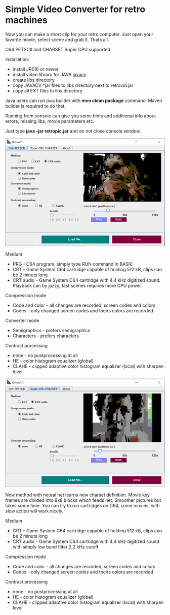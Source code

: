 # Simple Video Converter for retro machines

Now you can make a short clip for your retro computer. Just open your favorite movie, select scene and grab it. Thats all.

C64 PETSCII and CHARSET Super CPU supported.

Installation: 

* install JRE16 or newer
* install video library for JAVA [javacv](https://sourceforge.net/projects/javacv.mirror/)
* create libs directory
* copy JAVACV *jar files to libs directory next to retrovid.jar 
* copy all EXT files to libs directory

Java users can run java builder with <b>mvn clean package</b> command. Maven builder is required to do that.

Running from console can give you some hints and additional info about errors, missing libs, movie parameters etc.

Just type <b>java -jar retropic.jar</b> and do not close console window.

![C64 Petscii](c64petscii.png)

Medium

- PRG - C64 program, simply type RUN command in BASIC
- CRT - Game System C64 cartridge capable of holding 512 kB, clips can be 2 minuts long
- CRT audio - Game System C64 cartridge with 4,4 kHz digitized sound. Playback can by jazzy, fast scenes requires more CPU power.
 
Compression mode

- Code and color - all changes are recorded, screen codes and colors
- Codes - only changed screen codes and theirs colors are recorded

Converter mode

- Semigraphics - prefers semigraphics
- Characters - prefers characters

Contrast processing

- none - no postprocessing at all
- HE - color histogram equalizer (global)
- CLAHE - clipped adaptive color histogram equalizer (local) with sharpen level 

![Super CPU Charset](retrovid.png)

New method with neural net learns new charset definition. Movie key frames are divided into 8x8 blocks which feads net. Smoother pictures but takes some time. You can try to run cartridges on C64, some movies, with slow action will work nicely. 

Medium

- CRT - Game System C64 cartridge capable of holding 512 kB, clips can be 2 minuts long
- CRT audio - Game System C64 cartridge with 4,4 kHz digitized sound with simply low band filter 2,2 kHz cutoff
 
Compression mode

- Code and color - all changes are recorded, screen codes and colors
- Codes - only changed screen codes and theirs colors are recorded

Contrast processing

- none - no postprocessing at all
- HE - color histogram equalizer (global)
- CLAHE - clipped adaptive color histogram equalizer (local) with sharpen level 

